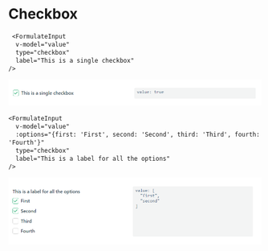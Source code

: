 #  Checkbox

```
 <FormulateInput
  v-model="value"
  type="checkbox"
  label="This is a single checkbox"
/>
```

![](images\checkbox.png)


```
<FormulateInput
  v-model="value"
  :options="{first: 'First', second: 'Second', third: 'Third', fourth: 'Fourth'}"
  type="checkbox"
  label="This is a label for all the options"
/>
```
![](images\checkbox2.png)
